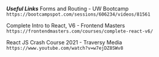 **_Useful Links_**
Forms and Routing - UW Bootcamp
`https://bootcampspot.com/sessions/606234/videos/81561`

Complete Intro to React, V6 - Frontend Masters
`https://frontendmasters.com/courses/complete-react-v6/`

React JS Crash Course 2021 - Traversy Media
`https://www.youtube.com/watch?v=w7ejDZ8SWv8`
